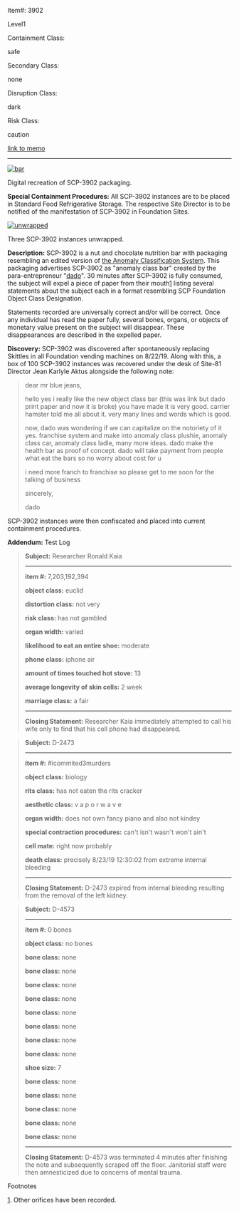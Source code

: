 Item#: 3902

Level1

Containment Class:

safe

Secondary Class:

none

Disruption Class:

dark

Risk Class:

caution

[link to memo](http://www.scp-wiki.net/classification-committee-memo)  

* * *

[![bar](http://scp-wiki.wdfiles.com/local--resized-images/scp-3902/bar/medium.jpg)](http://scp-wiki.wdfiles.com/local--files/scp-3902/bar)

Digital recreation of SCP-3902 packaging.

**Special Containment Procedures:** All SCP-3902 instances are to be placed in Standard Food Refrigerative Storage. The respective Site Director is to be notified of the manifestation of SCP-3902 in Foundation Sites.

[![unwrapped](http://scp-wiki.wdfiles.com/local--resized-images/scp-3902/unwrapped/medium.jpg)](http://scp-wiki.wdfiles.com/local--files/scp-3902/unwrapped)

Three SCP-3902 instances unwrapped.

**Description:** SCP-3902 is a nut and chocolate nutrition bar with packaging resembling an edited version of [the Anomaly Classification System](http://www.scp-wiki.net/classification-committee-memo). This packaging advertises SCP-3902 as "anomaly class bar" created by the para-entrepreneur "[dado](http://www.scp-wiki.net/dado-hub)". 30 minutes after SCP-3902 is fully consumed, the subject will expel a piece of paper from their mouth[1](javascript:;) listing several statements about the subject each in a format resembling SCP Foundation Object Class Designation.

Statements recorded are universally correct and/or will be correct. Once any individual has read the paper fully, several bones, organs, or objects of monetary value present on the subject will disappear. These disappearances are described in the expelled paper.

**Discovery:** SCP-3902 was discovered after spontaneously replacing Skittles in all Foundation vending machines on 8/22/19. Along with this, a box of 100 SCP-3902 instances was recovered under the desk of Site-81 Director Jean Karlyle Aktus alongside the following note:

> dear mr blue jeans,
> 
> hello yes i really like the new object class bar (this was link but dado print paper and now it is broke) you have made it is very good. carrier hamster told me all about it. very many lines and words which is good.
> 
> now, dado was wondering if we can capitalize on the notoriety of it yes. franchise system and make into anomaly class plushie, anomaly class car, anomaly class ladle, many more ideas. dado make the health bar as proof of concept. dado will take payment from people what eat the bars so no worry about cost for u
> 
> i need more franch to franchise so please get to me soon for the talking of business
> 
> sincerely,
> 
> dado

SCP-3902 instances were then confiscated and placed into current containment procedures.

**Addendum:** Test Log

> **Subject:** Researcher Ronald Kaia
> 
> * * *
> 
> **item #:** 7,203,192,394
> 
> **object class:** euclid
> 
> **distortion class:** not very
> 
> **risk class:** has not gambled
> 
> **organ width:** varied
> 
> **likelihood to eat an entire shoe:** moderate
> 
> **phone class:** iphone air
> 
> **amount of times touched hot stove:** 13
> 
> **average longevity of skin cells:** 2 week
> 
> **marriage class:** a fair
> 
> * * *
> 
> **Closing Statement:** Researcher Kaia immediately attempted to call his wife only to find that his cell phone had disappeared.

> **Subject:** D-2473
> 
> * * *
> 
> **item #:** #icommited3murders
> 
> **object class:** biology
> 
> **rits class:** has not eaten the rits cracker
> 
> **aesthetic class:** v a p o r w a v e
> 
> **organ width:** does not own fancy piano and also not kindey
> 
> **special contraction procedures:** can't isn't wasn't won't ain't
> 
> **cell mate:** right now probably
> 
> **death class:** precisely 8/23/19 12:30:02 from extreme internal bleeding
> 
> * * *
> 
> **Closing Statement:** D-2473 expired from internal bleeding resulting from the removal of the left kidney.

> **Subject:** D-4573
> 
> * * *
> 
> **item #:** 0 bones
> 
> **object class:** no bones
> 
> **bone class:** none
> 
> **bone class:** none
> 
> **bone class:** none
> 
> **bone class:** none
> 
> **bone class:** none
> 
> **bone class:** none
> 
> **bone class:** none
> 
> **bone class:** none
> 
> **shoe size:** 7
> 
> **bone class:** none
> 
> **bone class:** none
> 
> **bone class:** none
> 
> **bone class:** none
> 
> **bone class:** none
> 
> * * *
> 
> **Closing Statement:** D-4573 was terminated 4 minutes after finishing the note and subsequently scraped off the floor. Janitorial staff were then amnesticized due to concerns of mental trauma.

Footnotes

[1](javascript:;). Other orifices have been recorded.